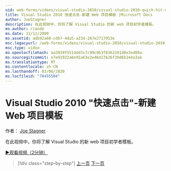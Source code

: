 ```yaml
---
uid: web-forms/videos/visual-studio-2010/visual-studio-2010-quick-hit-new-web-project-template
title: Visual Studio 2010 快速点击-新建 Web 项目模板 |Microsoft Docs
author: JoeStagner
description: 在此视频中，你将了解 Visual Studio 的新 web 项目初学者模板。
ms.author: riande
ms.date: 11/11/2009
ms.assetid: adb92a60-cdb7-4da5-a23d-267e2717953e
msc.legacyurl: /web-forms/videos/visual-studio-2010/visual-studio-2010-quick-hit-new-web-project-template
msc.type: video
ms.openlocfilehash: aa3939f5514dd3c7c99c9b3f8362291d8e3ed06a
ms.sourcegitcommit: e7e91932a6e91a63e2e46417626f39d6b244a3ab
ms.translationtype: MT
ms.contentlocale: zh-CN
ms.lasthandoff: 03/06/2020
ms.locfileid: "78455504"
---
```

# <a name="visual-studio-2010-quick-hit---new-web-project-template"></a>Visual Studio 2010 "快速点击"-新建 Web 项目模板

作者： [Joe Stagner](https://github.com/JoeStagner)

在此视频中，你将了解 Visual Studio 的新 web 项目初学者模板。

[&#9654;观看视频（2分钟）](https://channel9.msdn.com/Blogs/ASP-NET-Site-Videos/visual-studio-2010-quick-hit-new-web-project-template)

> [!div class="step-by-step"]
> [上一页](visual-studio-2010-quick-hit-multi-monitor-support.md)
> [下一页](visual-studio-2010-quick-hit-new-multi-targeting.md)
